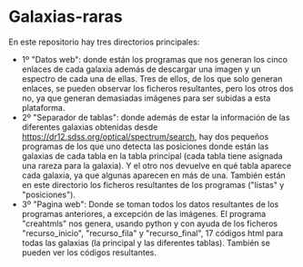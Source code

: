 # Galaxias-raras

En este repositorio hay tres directorios principales:

- 1º "Datos web": donde están los programas que nos generan los cinco enlaces de cada galaxia además de descargar una imagen y un espectro de cada una de ellas. Tres de ellos, de los que solo generan enlaces, se pueden observar los ficheros resultantes, pero los otros dos no, ya que generan demasiadas imágenes para ser subidas a esta plataforma.
- 2º "Separador de tablas": donde además de estar la información de las diferentes galaxias obtenidas desde https://dr12.sdss.org/optical/spectrum/search, hay dos pequeños programas de los que uno detecta las posiciones donde están las galaxias de cada tabla en la tabla principal (cada tabla tiene asignada una rareza para la galaxia). Y el otro nos devuelve en qué tabla aparece cada galaxia, ya que algunas aparecen en más de una. También están en este directorio los ficheros resultantes de los programas ("listas" y "posiciones").
- 3º "Pagina web": Donde se toman todos los datos resultantes de los programas anteriores, a excepción de las imágenes. El programa "creahtmls" nos genera, usando python y con ayuda de los ficheros "recurso_inicio", "recurso_fila" y "recurso_final", 17 códigos html para todas las galaxias (la principal y las diferentes tablas). También se pueden ver los códigos resultantes.

